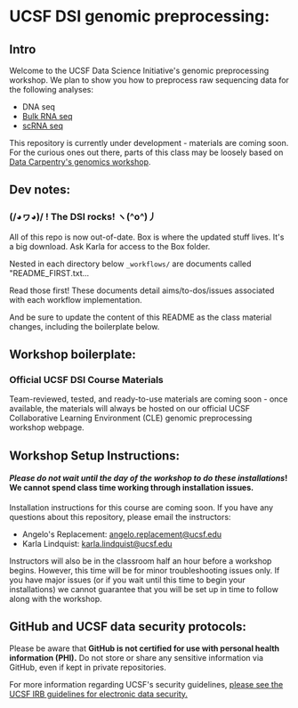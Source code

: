 # UCSF DSI genomic preprocessing:

## Intro

Welcome to the UCSF Data Science Initiative's genomic preprocessing workshop. We plan to show you how to preprocess raw sequencing data for the following analyses:

- DNA seq
- [Bulk RNA seq](https://github.com/UCSF-DSI/bulk_RNA_seq)
- [scRNA seq](https://github.com/UCSF-DSI/scRNA_seq)

This repository is currently under development - materials are coming soon. For the curious ones out there, parts of this class may be loosely based on [Data Carpentry's genomics workshop](https://datacarpentry.org/genomics-workshop/).

## Dev notes:
### (/◕ヮ◕)/  ! The DSI rocks! ヽ(^o^)丿

All of this repo is now out-of-date. Box is where the updated stuff lives. It's a big download. Ask Karla for access to the Box folder.

Nested in each directory below `_workflows/` are documents called "README_FIRST.txt...

Read those first! These documents detail aims/to-dos/issues associated with each workflow implementation. 

And be sure to update the content of this README as the class material changes, including the boilerplate below.

## Workshop boilerplate:

### Official UCSF DSI Course Materials

Team-reviewed, tested, and ready-to-use materials are coming soon - once available, the materials will always be hosted on our official UCSF Collaborative Learning Environment (CLE) genomic preprocessing workshop webpage.

## Workshop Setup Instructions:

#### *Please do not wait until the day of the workshop to do these installations*! We cannot spend class time working through installation issues.

Installation instructions for this course are coming soon. If you have any questions about this repository, please email the instructors:

- Angelo's Replacement: [angelo.replacement@ucsf.edu](mailto:angelo.pelonero@ucsf.edu)
- Karla Lindquist: [karla.lindquist@ucsf.edu](mailto:karla.lindquist@ucsf.edu)  

Instructors will also be in the classroom half an hour before a workshop begins. However, this time will be for minor troubleshooting issues only. If you have major issues (or if you wait until this time to begin your installations) we cannot guarantee that you will be set up in time to follow along with the workshop.     

## GitHub and UCSF data security protocols:

Please be aware that **GitHub is not certified for use with personal health information (PHI).** Do not store or share any sensitive information via GitHub, even if kept in private repositories.

For more information regarding UCSF's security guidelines, [please see the UCSF IRB guidelines for electronic data security.](https://irb.ucsf.edu/electronic-data-security)

